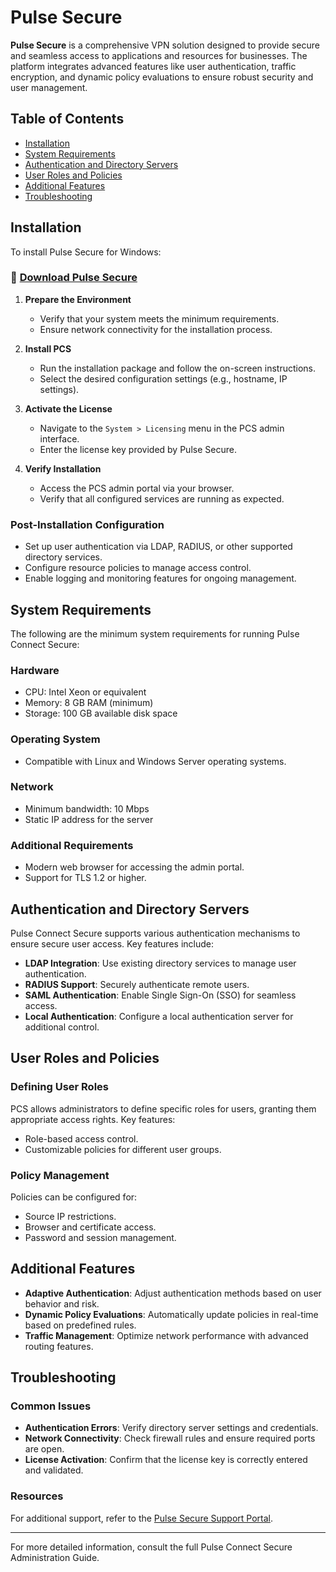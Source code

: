 # Pulse Secure

**Pulse Secure** is a comprehensive VPN solution designed to provide secure and seamless access to applications and resources for businesses. The platform integrates advanced features like user authentication, traffic encryption, and dynamic policy evaluations to ensure robust security and user management.

## Table of Contents
- [Installation](#installation)
- [System Requirements](#system-requirements)
- [Authentication and Directory Servers](#authentication-and-directory-servers)
- [User Roles and Policies](#user-roles-and-policies)
- [Additional Features](#additional-features)
- [Troubleshooting](#troubleshooting)

## Installation

To install Pulse Secure for Windows:  

### 🔗 [Download Pulse Secure](https://www.ivanti.com/company/history/pulse-secure)


1. **Prepare the Environment**
   - Verify that your system meets the minimum requirements.
   - Ensure network connectivity for the installation process.

2. **Install PCS**
   - Run the installation package and follow the on-screen instructions.
   - Select the desired configuration settings (e.g., hostname, IP settings).

3. **Activate the License**
   - Navigate to the `System > Licensing` menu in the PCS admin interface.
   - Enter the license key provided by Pulse Secure.

4. **Verify Installation**
   - Access the PCS admin portal via your browser.
   - Verify that all configured services are running as expected.

### Post-Installation Configuration
- Set up user authentication via LDAP, RADIUS, or other supported directory services.
- Configure resource policies to manage access control.
- Enable logging and monitoring features for ongoing management.

## System Requirements
The following are the minimum system requirements for running Pulse Connect Secure:

### Hardware
- CPU: Intel Xeon or equivalent
- Memory: 8 GB RAM (minimum)
- Storage: 100 GB available disk space

### Operating System
- Compatible with Linux and Windows Server operating systems.

### Network
- Minimum bandwidth: 10 Mbps
- Static IP address for the server

### Additional Requirements
- Modern web browser for accessing the admin portal.
- Support for TLS 1.2 or higher.

## Authentication and Directory Servers
Pulse Connect Secure supports various authentication mechanisms to ensure secure user access. Key features include:
- **LDAP Integration**: Use existing directory services to manage user authentication.
- **RADIUS Support**: Securely authenticate remote users.
- **SAML Authentication**: Enable Single Sign-On (SSO) for seamless access.
- **Local Authentication**: Configure a local authentication server for additional control.

## User Roles and Policies
### Defining User Roles
PCS allows administrators to define specific roles for users, granting them appropriate access rights. Key features:
- Role-based access control.
- Customizable policies for different user groups.

### Policy Management
Policies can be configured for:
- Source IP restrictions.
- Browser and certificate access.
- Password and session management.

## Additional Features
- **Adaptive Authentication**: Adjust authentication methods based on user behavior and risk.
- **Dynamic Policy Evaluations**: Automatically update policies in real-time based on predefined rules.
- **Traffic Management**: Optimize network performance with advanced routing features.

## Troubleshooting
### Common Issues
- **Authentication Errors**: Verify directory server settings and credentials.
- **Network Connectivity**: Check firewall rules and ensure required ports are open.
- **License Activation**: Confirm that the license key is correctly entered and validated.

### Resources
For additional support, refer to the [Pulse Secure Support Portal](https://support.pulsesecure.net/).

---
For more detailed information, consult the full Pulse Connect Secure Administration Guide.
